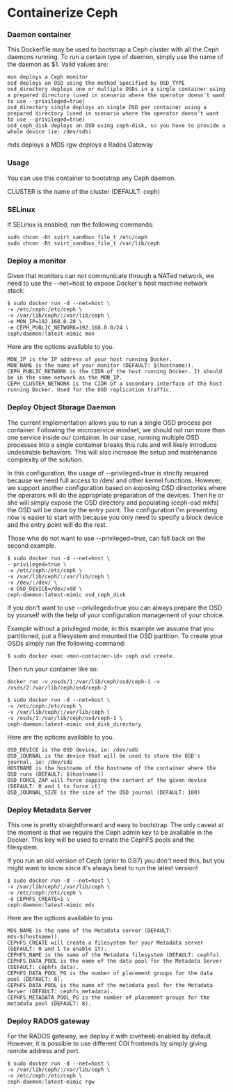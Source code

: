 # Containerize Ceph

### Daemon container
This Dockerfile may be used to bootstrap a Ceph cluster with all the Ceph daemons running. To run a certain type of daemon, simply use the name of the daemon as $1. Valid values are:
```
mon deploys a Ceph monitor
osd deploys an OSD using the method specified by OSD_TYPE
osd_directory deploys one or multiple OSDs in a single container using a prepared directory (used in scenario where the operator doesn't want to use --privileged=true)
osd_directory_single deploys an single OSD per container using a prepared directory (used in scenario where the operator doesn't want to use --privileged=true)
osd_ceph_disk deploys an OSD using ceph-disk, so you have to provide a whole device (ie: /dev/sdb)
```

mds deploys a MDS
rgw deploys a Rados Gateway

### Usage
You can use this container to bootstrap any Ceph daemon.

CLUSTER is the name of the cluster (DEFAULT: ceph)
### SELinux
If SELinux is enabled, run the following commands:
```
sudo chcon -Rt svirt_sandbox_file_t /etc/ceph
sudo chcon -Rt svirt_sandbox_file_t /var/lib/ceph
```
### Deploy a monitor
Given that monitors can not communicate through a NATed network, we need to use the --net=host to expose Docker's host machine network stack:
```
$ sudo docker run -d --net=host \
-v /etc/ceph:/etc/ceph \
-v /var/lib/ceph/:/var/lib/ceph \
-e MON_IP=192.168.0.20 \
-e CEPH_PUBLIC_NETWORK=192.168.0.0/24 \
ceph/daemon:latest-mimic mon
```
Here are the options available to you.
```
MON_IP is the IP address of your host running Docker.
MON_NAME is the name of your monitor (DEFAULT: $(hostname)).
CEPH_PUBLIC_NETWORK is the CIDR of the host running Docker. It should be in the same network as the MON_IP.
CEPH_CLUSTER_NETWORK is the CIDR of a secondary interface of the host running Docker. Used for the OSD replication traffic.
```
### Deploy Object Storage Daemon

The current implementation allows you to run a single OSD process per container. Following the microservice mindset, we should not run more than one service inside our container. In our case, running multiple OSD processes into a single container breaks this rule and will likely introduce undesirable behaviors. This will also increase the setup and maintenance complexity of the solution.

In this configuration, the usage of --privileged=true is strictly required because we need full access to /dev/ and other kernel functions. However, we support another configuration based on exposing OSD directories where the operators will do the appropriate preparation of the devices. Then he or she will simply expose the OSD directory and populating (ceph-osd mkfs) the OSD will be done by the entry point. The configuration I'm presenting now is easier to start with because you only need to specify a block device and the entry point will do the rest.

Those who do not want to use --privileged=true, can fall back on the second example.
```
$ sudo docker run -d --net=host \
--privileged=true \
-v /etc/ceph:/etc/ceph \
-v /var/lib/ceph/:/var/lib/ceph \
-v /dev/:/dev/ \
-e OSD_DEVICE=/dev/vdd \
ceph-daemon:latest-mimic osd_ceph_disk
```
If you don't want to use --privileged=true you can always prepare the OSD by yourself with the help of your configuration management of your choice.

Example without a privileged mode, in this example we assume that you partitioned, put a filesystem and mounted the OSD partition. To create your OSDs simply run the following command:
```
$ sudo docker exec <mon-container-id> ceph osd create.
```
Then run your container like so:
```
docker run -v /osds/1:/var/lib/ceph/osd/ceph-1 -v /osds/2:/var/lib/ceph/osd/ceph-2
```
```
$ sudo docker run -d --net=host \
-v /etc/ceph:/etc/ceph \
-v /var/lib/ceph/:/var/lib/ceph \
-v /osds/1:/var/lib/ceph/osd/ceph-1 \
ceph-daemon:latest-mimic osd_disk_directory
```
Here are the options available to you.
```
OSD_DEVICE is the OSD device, ie: /dev/sdb
OSD_JOURNAL is the device that will be used to store the OSD's journal, ie: /dev/sdz
HOSTNAME is the hostname of the hostname of the container where the OSD runs (DEFAULT: $(hostname))
OSD_FORCE_ZAP will force zapping the content of the given device (DEFAULT: 0 and 1 to force it)
OSD_JOURNAL_SIZE is the size of the OSD journal (DEFAULT: 100)
```
### Deploy Metadata Server

This one is pretty straightforward and easy to bootstrap. The only caveat at the moment is that we require the Ceph admin key to be available in the Docker. This key will be used to create the CephFS pools and the filesystem.

If you run an old version of Ceph (prior to 0.87) you don't need this, but you might want to know since it's always best to run the latest version!
```
$ sudo docker run -d --net=host \
-v /var/lib/ceph/:/var/lib/ceph \
-v /etc/ceph:/etc/ceph \
-e CEPHFS_CREATE=1 \
ceph-daemon:latest-mimic mds
```
Here are the options available to you.
```
MDS_NAME is the name of the Metadata server (DEFAULT: mds-$(hostname)).
CEPHFS_CREATE will create a filesystem for your Metadata server (DEFAULT: 0 and 1 to enable it).
CEPHFS_NAME is the name of the Metadata filesystem (DEFAULT: cephfs).
CEPHFS_DATA_POOL is the name of the data pool for the Metadata Server (DEFAULT: cephfs_data).
CEPHFS_DATA_POOL_PG is the number of placement groups for the data pool (DEFAULT: 8).
CEPHFS_DATA_POOL is the name of the metadata pool for the Metadata Server (DEFAULT: cephfs_metadata).
CEPHFS_METADATA_POOL_PG is the number of placement groups for the metadata pool (DEFAULT: 8).
```
### Deploy RADOS gateway
For the RADOS gateway, we deploy it with civetweb enabled by default. However, it is possible to use different CGI frontends by simply giving remote address and port.
```
$ sudo docker run -d --net=host \
-v /var/lib/ceph/:/var/lib/ceph \
-v /etc/ceph:/etc/ceph \
ceph-daemon:latest-mimic rgw
```
